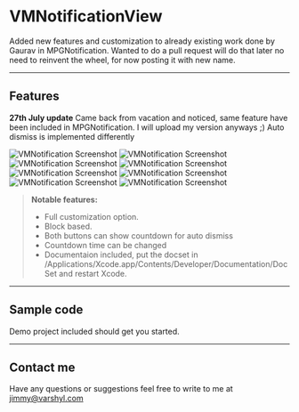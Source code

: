 VMNotificationView
=====================


 Added new features and customization to already existing work done by Gaurav in MPGNotification.
 Wanted to do a pull request will do that later no need to reinvent the wheel, for now posting it with new name.

----------

Features
---------

**27th July update** Came back from vacation and noticed, same feature have been included in MPGNotification. I will upload my version anyways ;) 
Auto dismiss is implemented differently

![VMNotification Screenshot](http://i62.tinypic.com/so1r4p.png)			![VMNotification Screenshot](http://i58.tinypic.com/2vkyot5.png)			 
![VMNotification Screenshot](http://i57.tinypic.com/244z4pe.png)			![VMNotification Screenshot](http://i62.tinypic.com/33njeht.png)
![VMNotification Screenshot](http://i57.tinypic.com/k3kdms.png)			![VMNotification Screenshot](http://i58.tinypic.com/eioyu9.png)
![VMNotification Screenshot](http://i60.tinypic.com/4p6vm.png)		![VMNotification Screenshot](http://i62.tinypic.com/2yx3r5j.png)



> **Notable features:**
> 
> - Full customization option.
> - Block based.
> - Both buttons can show countdown for auto dismiss
> - Countdown time can be changed
> - Documentaion included, put the docset in /Applications/Xcode.app/Contents/Developer/Documentation/DocSet and restart Xcode.



----------


Sample code
---------------

Demo project included should get you started.



----------


Contact me
---------------

Have any questions or suggestions feel free to write to me at jimmy@varshyl.com